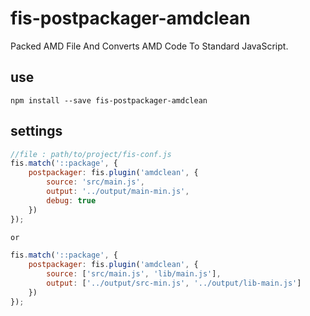 # fis-postpackager-amdclean

Packed AMD File And Converts AMD Code To Standard JavaScript.
## use
```node
npm install --save fis-postpackager-amdclean
```

## settings
```javascript
//file : path/to/project/fis-conf.js
fis.match('::package', {
    postpackager: fis.plugin('amdclean', {
        source: 'src/main.js',
        output: '../output/main-min.js',
        debug: true
    })
});

or

fis.match('::package', {
    postpackager: fis.plugin('amdclean', {
        source: ['src/main.js', 'lib/main.js'],
        output: ['../output/src-min.js', '../output/lib-main.js']
    })
});

```
